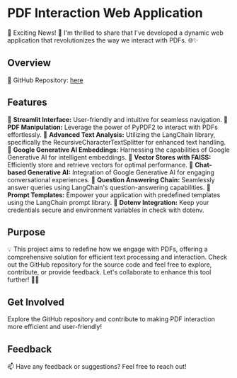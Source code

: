 # PDF Interaction Web Application

🚀 Exciting News! 🚀 I'm thrilled to share that I've developed a dynamic web application that revolutionizes the way we interact with PDFs. 🌐✨

## Overview

🔗 GitHub Repository: [here](https://lnkd.in/gtfD3fUh)

## Features

📌 **Streamlit Interface:** User-friendly and intuitive for seamless navigation.
📌 **PDF Manipulation:** Leverage the power of PyPDF2 to interact with PDFs effortlessly.
📌 **Advanced Text Analysis:** Utilizing the LangChain library, specifically the RecursiveCharacterTextSplitter for enhanced text handling.
📌 **Google Generative AI Embeddings:** Harnessing the capabilities of Google Generative AI for intelligent embeddings.
📌 **Vector Stores with FAISS:** Efficiently store and retrieve vectors for optimal performance.
📌 **Chat-based Generative AI:** Integration of Google Generative AI for engaging conversational experiences.
📌 **Question Answering Chain:** Seamlessly answer queries using LangChain's question-answering capabilities.
📌 **Prompt Templates:** Empower your application with predefined templates using the LangChain prompt library.
📌 **Dotenv Integration:** Keep your credentials secure and environment variables in check with dotenv.

## Purpose

💡 This project aims to redefine how we engage with PDFs, offering a comprehensive solution for efficient text processing and interaction. Check out the GitHub repository for the source code and feel free to explore, contribute, or provide feedback. Let's collaborate to enhance this tool further! 🚀🤝

## Get Involved

Explore the GitHub repository and contribute to making PDF interaction more efficient and user-friendly!

## Feedback

📫 Have any feedback or suggestions? Feel free to reach out!
